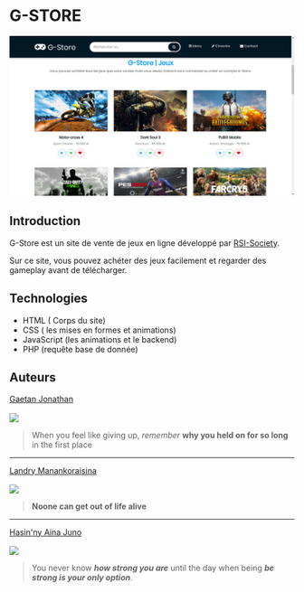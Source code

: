 # G-STORE

<img src="https://github.com/FoyerSociety/Game-Store/blob/master/public/images/preview.png">


## Introduction
G-Store est un site de vente de jeux en ligne développé par [RSI-Society](https://github.com/RSI-Society).

Sur ce site, vous pouvez achéter des jeux facilement et regarder des gameplay avant de télécharger.

## Technologies
- HTML ( Corps du site)
- CSS   ( les mises en formes et animations)
- JavaScript  (les animations et le backend)
- PHP (requête base de donnée)


## Auteurs

    

[Gaetan Jonathan](https://gaetan1903.gitthub.io)

<img align="center" src="https://avatars.githubusercontent.com/u/43904633?s=200">

> When you feel like giving up, *remember* **why you held on for so long** in the first place

________________


[Landry Manankoraisina](https://Landris18.github.io) 

<img align="center" src="https://avatars.githubusercontent.com/u/47665507?s=200">

> **Noone can get out of life alive**

__________________


[Hasin'ny Aina Juno](https://jahjuno.github.io)

<img align="center" src="https://avatars.githubusercontent.com/u/46564632?s=200">

> You never know  ***how strong you are*** until the day when being ***be strong is your only option***.
